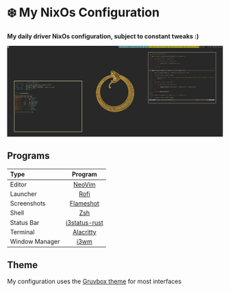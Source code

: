 # ❄️ My NixOs Configuration

**My daily driver NixOs configuration, subject to constant tweaks :)**

![desktop](assets/desktop.png)

## Programs

| Type           | Program      |
| :------------- | :----------: |
| Editor         | [NeoVim](https://neovim.io/) |
| Launcher       | [Rofi](https://github.com/davatorium/rofi) |
| Screenshots    | [Flameshot](https://flameshot.org/) | 
| Shell          | [Zsh](https://www.zsh.org/) |
| Status Bar     | [i3status-rust](https://github.com/greshake/i3status-rust) |
| Terminal       | [Alacritty](https://github.com/alacritty/alacritty) |
| Window Manager | [i3wm](https://i3wm.org/) |

## Theme
My configuration uses the [Gruvbox theme](https://github.com/morhetz/gruvbox) for most interfaces